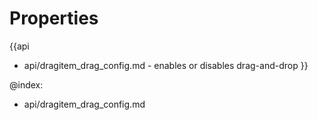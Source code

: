 Properties
==========

{{api
- api/dragitem_drag_config.md - enables or disables drag-and-drop
}}

@index:
- api/dragitem_drag_config.md

